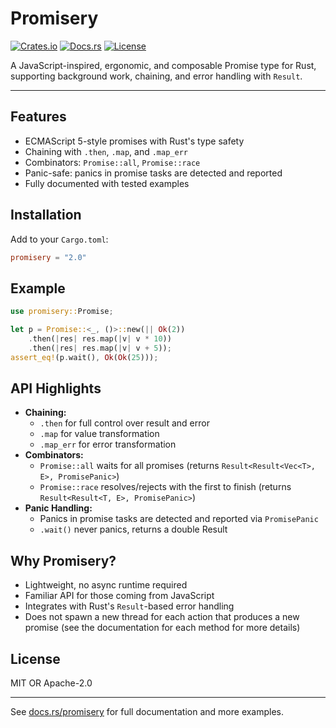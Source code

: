 # Promisery

[![Crates.io](https://img.shields.io/crates/v/promisery.svg)](https://crates.io/crates/promisery)
[![Docs.rs](https://docs.rs/promisery/badge.svg)](https://docs.rs/promisery)
[![License](https://img.shields.io/badge/license-MIT%20OR%20Apache--2.0-blue.svg)](./LICENSE)

A JavaScript-inspired, ergonomic, and composable Promise type for Rust, supporting background work, chaining, and error handling with `Result`.

---

## Features
- ECMAScript 5-style promises with Rust's type safety
- Chaining with `.then`, `.map`, and `.map_err`
- Combinators: `Promise::all`, `Promise::race`
- Panic-safe: panics in promise tasks are detected and reported
- Fully documented with tested examples

## Installation
Add to your `Cargo.toml`:
```toml
promisery = "2.0"
```

## Example
```rust
use promisery::Promise;

let p = Promise::<_, ()>::new(|| Ok(2))
    .then(|res| res.map(|v| v * 10))
    .then(|res| res.map(|v| v + 5));
assert_eq!(p.wait(), Ok(Ok(25)));
```

## API Highlights
- **Chaining:**
  - `.then` for full control over result and error
  - `.map` for value transformation
  - `.map_err` for error transformation
- **Combinators:**
  - `Promise::all` waits for all promises (returns `Result<Result<Vec<T>, E>, PromisePanic>`)
  - `Promise::race` resolves/rejects with the first to finish (returns `Result<Result<T, E>, PromisePanic>`)
- **Panic Handling:**
  - Panics in promise tasks are detected and reported via `PromisePanic`
  - `.wait()` never panics, returns a double Result

## Why Promisery?
- Lightweight, no async runtime required
- Familiar API for those coming from JavaScript
- Integrates with Rust's `Result`-based error handling
- Does not spawn a new thread for each action that produces a new promise (see the documentation for each method for more details)

## License
MIT OR Apache-2.0

---

See [docs.rs/promisery](https://docs.rs/promisery) for full documentation and more examples.
